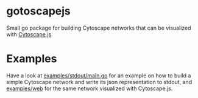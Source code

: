 # gotoscapejs 
Small go package for building Cytoscape networks that can be visualized with
[Cytoscape.js](http://http://js.cytoscape.org/). 

# Examples 
Have a look at [examples/stdout/main.go](examples/stdout/main.go) for an example
on how to build a simple Cytoscape network and write its json representation to
stdout, and [examples/web](examples/web) for the same network visualized with
Cytoscape.js. 
